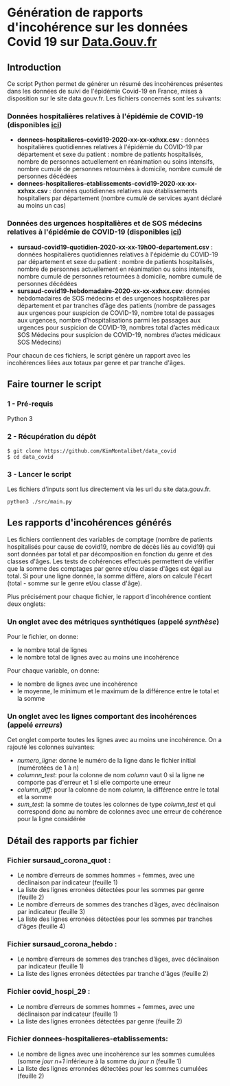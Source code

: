 # Génération de rapports d'incohérence sur les données Covid 19 sur [Data.Gouv.fr](https://www.data.gouv.fr/fr/)



## Introduction

Ce script Python permet de générer un résumé des incohérences présentes dans les données de suivi de l'épidémie Covid-19 en France, mises à disposition sur le site data.gouv.fr. Les fichiers concernés sont les suivants: 

### Données hospitalières relatives à l'épidémie de COVID-19 (disponibles [ici](https://www.data.gouv.fr/fr/datasets/donnees-hospitalieres-relatives-a-lepidemie-de-covid-19/))
- **donnees-hospitalieres-covid19-2020-xx-xx-xxhxx.csv** : données hospitalières quotidiennes relatives à l'épidémie du COVID-19 par département et sexe du patient : nombre de patients hospitalisés, nombre de personnes actuellement en réanimation ou soins intensifs, nombre cumulé de personnes retournées à domicile, nombre cumulé de personnes décédées
- **donnees-hospitalieres-etablissements-covid19-2020-xx-xx-xxhxx.csv** : données quotidiennes relatives aux établissements hospitaliers par département (nombre cumulé de services ayant déclaré au moins un cas)


### Données des urgences hospitalières et de SOS médecins relatives à l'épidémie de COVID-19 (disponibles [ici](https://www.data.gouv.fr/fr/datasets/donnees-des-urgences-hospitalieres-et-de-sos-medecins-relatives-a-lepidemie-de-covid-19/))
- **sursaud-covid19-quotidien-2020-xx-xx-19h00-departement.csv** : données hospitalières quotidiennes relatives à l'épidémie du COVID-19 par département et sexe du patient : nombre de patients hospitalisés, nombre de personnes actuellement en réanimation ou soins intensifs, nombre cumulé de personnes retournées à domicile, nombre cumulé de personnes décédées
- **sursaud-covid19-hebdomadaire-2020-xx-xx-xxhxx.csv**:  données hebdomadaires de SOS médecins et des urgences hospitalières par département et par tranches d’âge des patients (nombre de passages aux urgences pour suspicion de COVID-19, nombre total de passages aux urgences, nombre d’hospitalisations parmi les passages aux urgences pour suspicion de COVID-19, nombres total d’actes médicaux SOS Médecins pour suspicion de COVID-19, nombres d’actes médicaux SOS Médecins)

Pour chacun de ces fichiers, le script génère un rapport avec les incohérences liées aux totaux par genre et par tranche d'âges. 

## Faire tourner le script  

### 1 - Pré-requis

Python 3 


### 2 - Récupération du dépôt 

```
$ git clone https://github.com/KimMontalibet/data_covid
$ cd data_covid
```

### 3 - Lancer le script 

Les fichiers d'inputs sont lus directement via les url du site data.gouv.fr. 
```
python3 ./src/main.py 
```
 

## Les rapports d'incohérences générés 

Les fichiers contiennent des variables de comptage (nombre de patients hospitalisés pour cause de covid19, nombre de décès liés au covid19) qui sont données par total et par décomposition en fonction du genre et des classes d'âges. Les tests de cohérences effectués permettent de vérifier que la somme des comptages par genre et/ou classe d'âges est égal au total. Si pour une ligne donnée, la somme diffère, alors on calcule l'écart (total - somme sur le genre et/ou classe d'âge). 

Plus précisément pour chaque fichier, le rapport d'incohérence contient deux onglets: 

### Un onglet avec des métriques synthétiques (appelé *synthèse*) 
Pour le fichier, on donne: 
- le nombre total de lignes
- le nombre total de lignes avec au moins une incohérence

Pour chaque variable, on donne: 
- le nombre de lignes avec une incohérence
- le moyenne, le minimum et le maximum de la différence entre le total et la somme

### Un onglet avec les lignes comportant des incohérences (appelé *erreurs*)

Cet onglet comporte toutes les lignes avec au moins une incohérence. On a rajouté les colonnes suivantes: 
- *numero_ligne*: donne le numéro de la ligne dans le fichier initial (numérotées de 1 à n) 
- *columnn_test*: pour la colonne de nom *column* vaut 0 si la ligne ne comporte pas d'erreur et 1 si elle comporte une erreur 
- *column_diff*: pour la colonne de nom *column*, la différence entre le total et la somme 
- *sum_test*: la somme de toutes les colonnes de type *column_test* et qui correspond donc au nombre de colonnes avec une erreur de cohérence pour la ligne considérée


## Détail des rapports par fichier 

### Fichier sursaud_corona_quot : 
- Le nombre d’erreurs de sommes hommes + femmes, avec une déclinaison par indicateur (feuille 1)
- La liste des lignes erronées détectées pour les sommes par genre (feuille 2)
- Le nombre d’erreurs de sommes des tranches d’âges, avec déclinaison par indicateur (feuille 3)
- La liste des lignes erronées détectées pour les sommes par tranches d'âges (feuille 4)

### Fichier sursaud_corona_hebdo : 
- Le nombre d’erreurs de sommes des tranches d’âges, avec déclinaison par indicateur (feuille 1)
- La liste des lignes erronées détectées par tranche d'âges (feuille 2)

### Fichier covid_hospi_29 :
- Le nombre d’erreurs de sommes hommes + femmes, avec une déclinaison par indicateur (feuille 1)
- La liste des lignes erronées détectées par genre (feuille 2)

### Fichier donnees-hospitalieres-etablissements: 
- Le nombre de lignes avec une incohérence sur les sommes cumulées (somme *jour n+1* inférieure à la somme du *jour n* (feuille 1) 
- La liste des lignes erronnées détectées pour les sommes cumulées (feuille 2)







